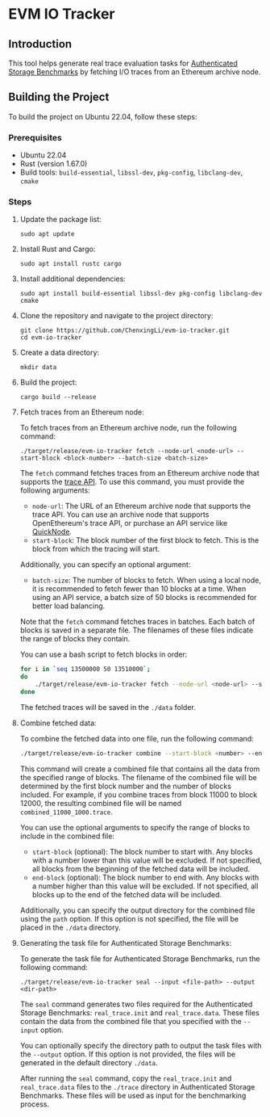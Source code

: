 # EVM IO Tracker

## Introduction

This tool helps generate real trace evaluation tasks for [Authenticated Storage Benchmarks](https://github.com/ChenxingLi/authenticated-storage-benchmarks) by fetching I/O traces from an Ethereum archive node.

## Building the Project

To build the project on Ubuntu 22.04, follow these steps:

### Prerequisites

- Ubuntu 22.04
- Rust (version 1.67.0)
- Build tools: `build-essential`, `libssl-dev`, `pkg-config`, `libclang-dev`, `cmake`

### Steps

1. Update the package list:
    
    ```
    sudo apt update
    ```
    
2. Install Rust and Cargo:
    
    ```
    sudo apt install rustc cargo
    ```
    
3. Install additional dependencies:
    
    ```
    sudo apt install build-essential libssl-dev pkg-config libclang-dev cmake
    ```
    
4. Clone the repository and navigate to the project directory:
    
    ```
    git clone https://github.com/ChenxingLi/evm-io-tracker.git
    cd evm-io-tracker
    ```
    
5. Create a data directory:
    
    ```
    mkdir data
    ```
    
6. Build the project:
    
    ```
    cargo build --release
    ```
    
7. Fetch traces from an Ethereum node:
    
    To fetch traces from an Ethereum archive node, run the following command:
    
    ```
    ./target/release/evm-io-tracker fetch --node-url <node-url> --start-block <block-number> --batch-size <batch-size>
    ```
    
    The `fetch` command fetches traces from an Ethereum archive node that supports the [trace API](https://openethereum.github.io/JSONRPC-trace-module). To use this command, you must provide the following arguments:
    
    - `node-url`: The URL of an Ethereum archive node that supports the trace API. You can use an archive node that supports OpenEthereum's trace API, or purchase an API service like [QuickNode](https://www.quicknode.com/docs/ethereum/trace_replayBlockTransactions).
    - `start-block`: The block number of the first block to fetch. This is the block from which the tracing will start.
    
    Additionally, you can specify an optional argument:
    
    - `batch-size`: The number of blocks to fetch. When using a local node, it is recommended to fetch fewer than 10 blocks at a time. When using an API service, a batch size of 50 blocks is recommended for better load balancing.
    
    Note that the `fetch` command fetches traces in batches. Each batch of blocks is saved in a separate file. The filenames of these files indicate the range of blocks they contain.
    
    You can use a bash script to fetch blocks in order:
    
    ```bash
    for i in `seq 13500000 50 13510000`;
    do
        ./target/release/evm-io-tracker fetch --node-url <node-url> --start-block $i --batch-size 50
    done
    ```
    
    The fetched traces will be saved in the `./data` folder.
    
8. Combine fetched data:
    
    To combine the fetched data into one file, run the following command:
    
    ```bash
    ./target/release/evm-io-tracker combine --start-block <number> --end-block <number> --path <dir-path>
    ```
    
    This command will create a combined file that contains all the data from the specified range of blocks. The filename of the combined file will be determined by the first block number and the number of blocks included. For example, if you combine traces from block 11000 to block 12000, the resulting combined file will be named `combined_11000_1000.trace`.
    
    You can use the optional arguments to specify the range of blocks to include in the combined file:
    
    - `start-block` (optional): The block number to start with. Any blocks with a number lower than this value will be excluded. If not specified, all blocks from the beginning of the fetched data will be included.
    - `end-block` (optional): The block number to end with. Any blocks with a number higher than this value will be excluded. If not specified, all blocks up to the end of the fetched data will be included.
    
    Additionally, you can specify the output directory for the combined file using the `path` option. If this option is not specified, the file will be placed in the `./data` directory.
    
9. Generating the task file for Authenticated Storage Benchmarks:
    
    To generate the task file for Authenticated Storage Benchmarks, run the following command:
    
    ```
    ./target/release/evm-io-tracker seal --input <file-path> --output <dir-path>
    ```
    
    The `seal` command generates two files required for the Authenticated Storage Benchmarks: `real_trace.init` and `real_trace.data`. These files contain the data from the combined file that you specified with the `--input` option.
    
    You can optionally specify the directory path to output the task files with the `--output` option. If this option is not provided, the files will be generated in the default directory `./data`.
    
    After running the `seal` command, copy the `real_trace.init` and `real_trace.data` files to the `./trace` directory in Authenticated Storage Benchmarks. These files will be used as input for the benchmarking process.